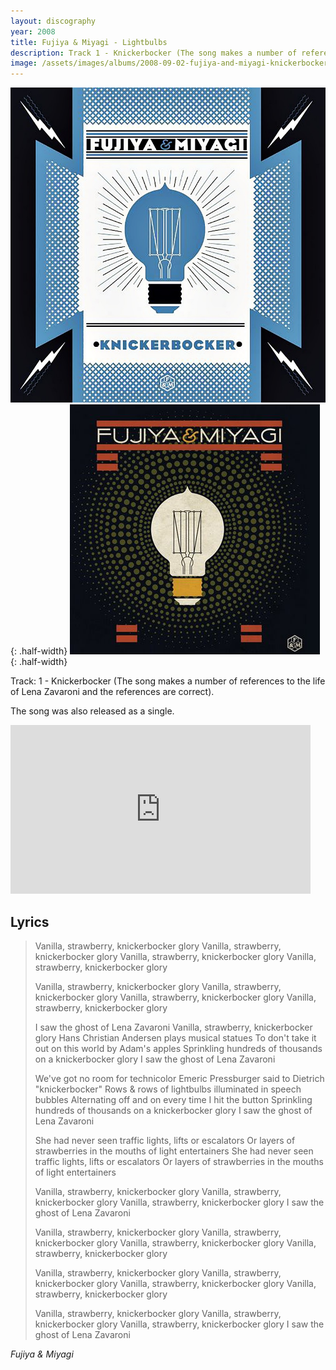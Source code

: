 ```yaml
---
layout: discography
year: 2008
title: Fujiya & Miyagi - Lightbulbs
description: Track 1 - Knickerbocker (The song makes a number of references to the life of Lena Zavaroni and the references are correct).
image: /assets/images/albums/2008-09-02-fujiya-and-miyagi-knickerbocker.jpg
---
```


![Fujiya & Miyagi - Lightbulbs Album Cover](/assets/images/albums/2008-09-02-fujiya-and-miyagi-knickerbocker.jpg "Album Cover"){: .half-width}
![Fujiya & Miyagi - Knickerbocker Single Cover](/assets/images/albums/2008-09-02-fujiya-and-miyagi-knickerbocker-single.jpg "Single Cover"){: .half-width}

Track: 1 - Knickerbocker (The song makes a number of references to the life of Lena Zavaroni and the references are correct).

The song was also released as a single.

<div class="responsive-video">
<iframe frameborder="0" width="480" height="270" src="https://www.dailymotion.com/embed/video/x2rnjy9" allowfullscreen allow="autoplay"></iframe>
</div>

## Lyrics
> Vanilla, strawberry, knickerbocker glory
> Vanilla, strawberry, knickerbocker glory
> Vanilla, strawberry, knickerbocker glory
> Vanilla, strawberry, knickerbocker glory
>
> Vanilla, strawberry, knickerbocker glory
> Vanilla, strawberry, knickerbocker glory
> Vanilla, strawberry, knickerbocker glory
> Vanilla, strawberry, knickerbocker glory
>
> I saw the ghost of Lena Zavaroni
> Vanilla, strawberry, knickerbocker glory
> Hans Christian Andersen plays musical statues
> To don't take it out on this world by Adam's apples
> Sprinkling hundreds of thousands on a knickerbocker glory
> I saw the ghost of Lena Zavaroni
>
> We've got no room for technicolor
> Emeric Pressburger said to Dietrich "knickerbocker"
> Rows &amp; rows of lightbulbs illuminated in speech bubbles
> Alternating off and on every time I hit the button
> Sprinkling hundreds of thousands on a knickerbocker glory
> I saw the ghost of Lena Zavaroni
>
> She had never seen traffic lights, lifts or escalators
> Or layers of strawberries in the mouths of light entertainers
> She had never seen traffic lights, lifts or escalators
> Or layers of strawberries in the mouths of light entertainers
>
> Vanilla, strawberry, knickerbocker glory
> Vanilla, strawberry, knickerbocker glory
> Vanilla, strawberry, knickerbocker glory
> I saw the ghost of Lena Zavaroni
>
> Vanilla, strawberry, knickerbocker glory
> Vanilla, strawberry, knickerbocker glory
> Vanilla, strawberry, knickerbocker glory
> Vanilla, strawberry, knickerbocker glory
>
> Vanilla, strawberry, knickerbocker glory
> Vanilla, strawberry, knickerbocker glory
> Vanilla, strawberry, knickerbocker glory
> Vanilla, strawberry, knickerbocker glory
>
> Vanilla, strawberry, knickerbocker glory
> Vanilla, strawberry, knickerbocker glory
> Vanilla, strawberry, knickerbocker glory
> I saw the ghost of Lena Zavaroni

<cite>Fujiya & Miyagi</cite>

